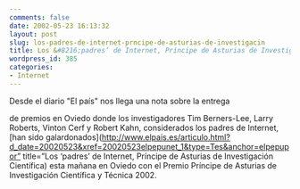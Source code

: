 ```yaml
---
comments: false
date: 2002-05-23 16:13:32
layout: post
slug: los-padres-de-internet-prncipe-de-asturias-de-investigacin
title: Los &#8216;padres’ de Internet, Príncipe de Asturias de Investigación
wordpress_id: 385
categories:
- Internet
---
```


Desde el diario &quot;El país&quot; nos llega una nota sobre la entrega 


  de premios en Oviedo donde los investigadores Tim Berners-Lee, 
  Larry Roberts, Vinton Cerf y Robert Kahn, 
  considerados los padres de Internet, [han 
  sido galardonados](http://www.elpais.es/articulo.html?d_date=20020523&xref=20020523elpepunet_1&type=Tes&anchor=elpepupor” title=”Los &#8216;padres’ de Internet, Príncipe de Asturias de Investigación 
  Científica) esta mañana en Oviedo con el Premio Príncipe 
  de Asturias de Investigación Científica y Técnica 2002.


 
